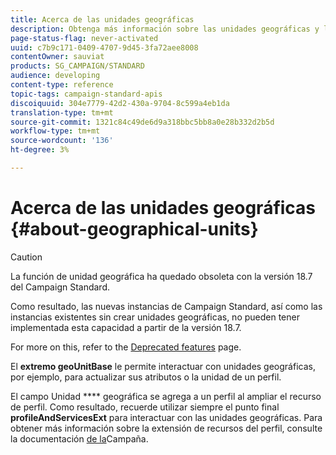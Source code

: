 ```yaml
---
title: Acerca de las unidades geográficas
description: Obtenga más información sobre las unidades geográficas y las API.
page-status-flag: never-activated
uuid: c7b9c171-0409-4707-9d45-3fa72aee8008
contentOwner: sauviat
products: SG_CAMPAIGN/STANDARD
audience: developing
content-type: reference
topic-tags: campaign-standard-apis
discoiquuid: 304e7779-42d2-430a-9704-8c599a4eb1da
translation-type: tm+mt
source-git-commit: 1321c84c49de6d9a318bbc5bb8a0e28b332d2b5d
workflow-type: tm+mt
source-wordcount: '136'
ht-degree: 3%

---
```



# Acerca de las unidades geográficas {#about-geographical-units}

>[!CAUTION]
>
>La función de unidad geográfica ha quedado obsoleta con la versión 18.7 del Campaign Standard.
>
>Como resultado, las nuevas instancias de Campaign Standard, así como las instancias existentes sin crear unidades geográficas, no pueden tener implementada esta capacidad a partir de la versión 18.7.
>
>For more on this, refer to the <a href="https://helpx.adobe.com/es/campaign/kb/acs-deprecated-and-removed-features.html">Deprecated features</a> page.

El **extremo geoUnitBase** le permite interactuar con unidades geográficas, por ejemplo, para actualizar sus atributos o la unidad de un perfil.

El campo Unidad **** geográfica se agrega a un perfil al ampliar el recurso de perfil. Como resultado, recuerde utilizar siempre el punto final **profileAndServicesExt** para interactuar con las unidades geográficas. Para obtener más información sobre la extensión de recursos del perfil, consulte la documentación [de la](https://helpx.adobe.com/campaign/standard/administration/using/organizational-units.html#partitioning-profiles)Campaña.

